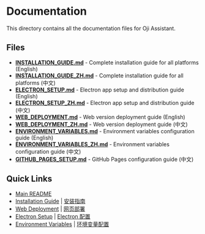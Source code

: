 # Documentation

This directory contains all the documentation files for Oji Assistant.

## Files

- **[INSTALLATION_GUIDE.md](INSTALLATION_GUIDE.md)** - Complete installation guide for all platforms (English)
- **[INSTALLATION_GUIDE_ZH.md](INSTALLATION_GUIDE_ZH.md)** - Complete installation guide for all platforms (中文)
- **[ELECTRON_SETUP.md](ELECTRON_SETUP.md)** - Electron app setup and distribution guide (English)
- **[ELECTRON_SETUP_ZH.md](ELECTRON_SETUP_ZH.md)** - Electron app setup and distribution guide (中文)
- **[WEB_DEPLOYMENT.md](WEB_DEPLOYMENT.md)** - Web version deployment guide (English)
- **[WEB_DEPLOYMENT_ZH.md](WEB_DEPLOYMENT_ZH.md)** - Web version deployment guide (中文)
- **[ENVIRONMENT_VARIABLES.md](ENVIRONMENT_VARIABLES.md)** - Environment variables configuration guide (English)
- **[ENVIRONMENT_VARIABLES_ZH.md](ENVIRONMENT_VARIABLES_ZH.md)** - Environment variables configuration guide (中文)
- **[GITHUB_PAGES_SETUP.md](GITHUB_PAGES_SETUP.md)** - GitHub Pages configuration guide (中文)

## Quick Links

- [Main README](../README.md)
- [Installation Guide](INSTALLATION_GUIDE.md) | [安装指南](INSTALLATION_GUIDE_ZH.md)
- [Web Deployment](WEB_DEPLOYMENT.md) | [网页部署](WEB_DEPLOYMENT_ZH.md)
- [Electron Setup](ELECTRON_SETUP.md) | [Electron 配置](ELECTRON_SETUP_ZH.md)
- [Environment Variables](ENVIRONMENT_VARIABLES.md) | [环境变量配置](ENVIRONMENT_VARIABLES_ZH.md)

